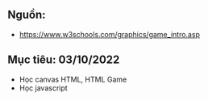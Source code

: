 ## Nguồn: 
- https://www.w3schools.com/graphics/game_intro.asp

## Mục tiêu: 03/10/2022
- Học canvas HTML, HTML Game
- Học javascript